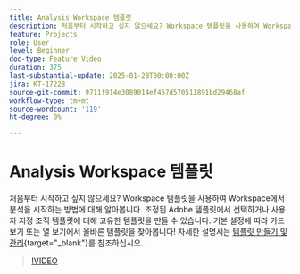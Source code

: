 ```yaml
---
title: Analysis Workspace 템플릿
description: 처음부터 시작하고 싶지 않으세요? Workspace 템플릿을 사용하여 Workspace에서 분석을 시작하는 방법에 대해 알아봅니다. 조정된 Adobe 템플릿에서 선택하거나 사용자 지정 조직 템플릿에 대해 고유한 템플릿을 만들 수 있습니다. 기본 설정에 따라 카드 보기 또는 열 보기에서 올바른 템플릿을 찾아봅니다!
feature: Projects
role: User
level: Beginner
doc-type: Feature Video
duration: 375
last-substantial-update: 2025-01-28T00:00:00Z
jira: KT-17228
source-git-commit: 9711f914e3089014ef467d570511891bd29468af
workflow-type: tm+mt
source-wordcount: '119'
ht-degree: 0%

---
```



# Analysis Workspace 템플릿

처음부터 시작하고 싶지 않으세요? Workspace 템플릿을 사용하여 Workspace에서 분석을 시작하는 방법에 대해 알아봅니다. 조정된 Adobe 템플릿에서 선택하거나 사용자 지정 조직 템플릿에 대해 고유한 템플릿을 만들 수 있습니다. 기본 설정에 따라 카드 보기 또는 열 보기에서 올바른 템플릿을 찾아봅니다! 자세한 설명서는 [템플릿 만들기 및 관리](https://experienceleague.adobe.com/en/docs/analytics-platform/using/cja-workspace/templates/create-templates?lang=en){target="_blank"}를 참조하십시오.

>[!VIDEO](https://video.tv.adobe.com/v/3443169/?learn=on&enablevpops)
